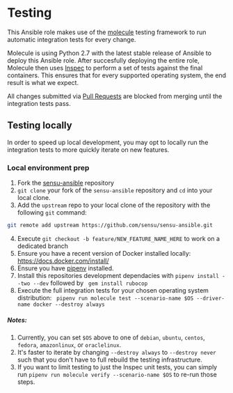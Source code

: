 # Testing
This Ansible role makes use of the [molecule](https://github.com/metacloud/molecule)
testing framework to run automatic integration tests for every change.

Molecule is using Python 2.7 with the latest stable release of Ansible to deploy this
Ansible role. After succesfully deploying the entire role, Molecule then uses
[Inspec](https://www.inspec.io/) to perform a set of tests against the final
containers. This ensures that for every supported operating system, the end result
is what we expect.

All changes submitted via [Pull Requests](https://github.com/sensu/sensu-ansible/pulls)
are blocked from merging until the integration tests pass.

## Testing locally
In order to speed up local development, you may opt to locally run the integration
tests to more quickly iterate on new features.

### Local environment prep
1. Fork the [sensu-ansible](https://github.com/sensu/sensu-ansible) repository
2. `git clone` your fork of the `sensu-ansible` repository and `cd` into your local clone.
3. Add the `upstream` repo to your local clone of the repository with the following `git` command:
```bash
git remote add upstream https://github.com/sensu/sensu-ansible.git
```
4. Execute `git checkout -b feature/NEW_FEATURE_NAME_HERE` to work on a dedicated branch
5. Ensure you have a recent version of Docker installed locally: https://docs.docker.com/install/
6. Ensure you have [pipenv](https://docs.pipenv.org/install/#installing-pipenv) installed.
7. Install this repositories development dependacies with `pipenv install --two --dev` followed by ` gem install rubocop`
8. Execute the full integration tests for your chosen operating system distribution: ` pipenv run molecule test --scenario-name $OS --driver-name docker --destroy always`

##### Notes:
1. Currently, you can set `$OS` above to one of `debian`, `ubuntu`, `centos`, `fedora`, `amazonlinux`, or `oraclelinux`.
2. It's faster to iterate by changing `--destroy always` to `--destroy never` such that you don't have to full rebuild the testing infrastructure.
3. If you want to limit testing to just the Inspec unit tests, you can simply run `pipenv run molecule verify --scenario-name $OS` to re-run those steps.
